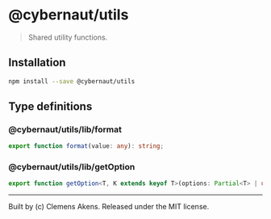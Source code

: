 # @cybernaut/utils

> Shared utility functions.

## Installation

```sh
npm install --save @cybernaut/utils
```

## Type definitions

### @cybernaut/utils/lib/format

```ts
export function format(value: any): string;
```

### @cybernaut/utils/lib/getOption

```ts
export function getOption<T, K extends keyof T>(options: Partial<T> | undefined, key: K, defaultValue: T[K]): T[K];
```

---
Built by (c) Clemens Akens. Released under the MIT license.
